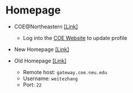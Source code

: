 # Homepage
* COE@Northeastern [[Link]](https://coe.northeastern.edu/people/zhang-weite/)
  * Log into the [COE Website](https://coe.northeastern.edu/nunet-login/) to update profile

* New Homepage [[Link]](https://weitzhang.github.io/)

* Old Homepage [[Link]](https://www1.coe.neu.edu/~weitezhang/)
  * Remote host: `gateway.coe.neu.edu`
  * Username: `weitezhang`
  * Port: `22`